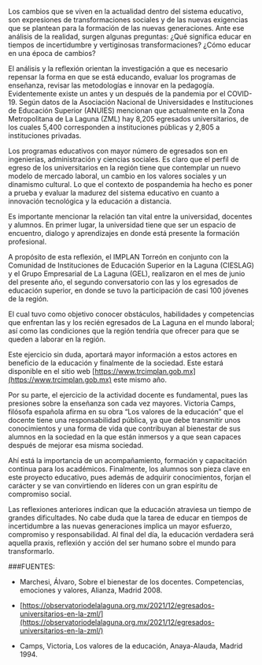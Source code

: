 
Los cambios que se viven en la actualidad dentro del sistema educativo, son expresiones de transformaciones sociales y de las nuevas exigencias que se plantean para la formación de las nuevas generaciones. Ante ese análisis de la realidad, surgen algunas preguntas: ¿Qué significa educar en tiempos de incertidumbre y vertiginosas transformaciones? ¿Cómo educar en una época de cambios?

El análisis y la reflexión orientan la investigación a que es necesario repensar la forma en que se está educando, evaluar los programas de enseñanza, revisar las metodologías e innovar en la pedagogía. Evidentemente existe un antes y un después de la pandemia por el COVID-19. Según datos de la Asociación Nacional de Universidades e Instituciones de Educación Superior (ANUIES) mencionan que actualmente en la Zona Metropolitana de La Laguna (ZML) hay 8,205 egresados universitarios, de los cuales 5,400 corresponden a instituciones públicas y 2,805 a instituciones privadas.

Los programas educativos con mayor número de egresados son en ingenierías, administración y ciencias sociales. Es claro que el perfil de egreso de los universitarios en la región tiene que contemplar un nuevo modelo de mercado laboral, un cambio en los valores sociales y un dinamismo cultural. Lo que el contexto de pospandemia ha hecho es poner a prueba y evaluar la madurez del sistema educativo en cuanto a innovación tecnológica y la educación a distancia.

Es importante mencionar la relación tan vital entre la universidad, docentes y alumnos. En primer lugar, la universidad tiene que ser un espacio de encuentro, dialogo y aprendizajes en donde está presente la formación profesional.

A propósito de esta reflexión, el IMPLAN Torreón en conjunto con la Comunidad de Instituciones de Educación Superior en la Laguna (CIESLAG) y el Grupo Empresarial de La Laguna (GEL), realizaron en el mes de junio del presente año, el segundo conversatorio con las y los egresados de educación superior, en donde se tuvo la participación de casi 100 jóvenes de la región.

El cual tuvo como objetivo conocer obstáculos, habilidades y competencias que enfrentan las y los recién egresados de La Laguna en el mundo laboral; así como las condiciones que la región tendría que ofrecer para que se queden a laborar en la región. 

Este ejercicio sin duda, aportará mayor información a estos actores en beneficio de la educación y finalmente de la sociedad. Este estará disponible en el sitio web [https://www.trcimplan.gob.mx](https://www.trcimplan.gob.mx) este mismo año.

Por su parte, el ejercicio de la actividad docente es fundamental, pues las presiones sobre la enseñanza son cada vez mayores. Victoria Camps, filósofa española afirma en su obra “Los valores de la educación” que el docente tiene una responsabilidad pública, ya que debe transmitir unos conocimientos y una forma de vida que contribuyan al bienestar de sus alumnos en la sociedad en la que están inmersos y a que sean capaces después de mejorar esa misma sociedad.

Ahí está la importancia de un acompañamiento, formación y capacitación continua para los académicos. Finalmente, los alumnos son pieza clave en este proyecto educativo, pues además de adquirir conocimientos, forjan el carácter y se van convirtiendo en líderes con un gran espíritu de compromiso social.

Las reflexiones anteriores indican que la educación atraviesa un tiempo de grandes dificultades. No cabe duda que la tarea de educar en tiempos de incertidumbre a las nuevas generaciones implica un mayor esfuerzo, compromiso y responsabilidad. Al final del día, la educación verdadera será aquella praxis, reflexión y acción del ser humano sobre el mundo para transformarlo.


###FUENTES:

- Marchesi, Álvaro, Sobre el bienestar de los docentes. Competencias, emociones y valores, Alianza, Madrid 2008.

- [https://observatoriodelalaguna.org.mx/2021/12/egresados-universitarios-en-la-zml/](https://observatoriodelalaguna.org.mx/2021/12/egresados-universitarios-en-la-zml/)

- Camps, Victoria, Los valores de la educación, Anaya-Alauda, Madrid 1994.
